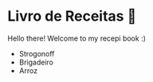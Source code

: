 # Livro de Receitas :book:

Hello there! Welcome to my recepi book :)

- Strogonoff
- Brigadeiro
- Arroz